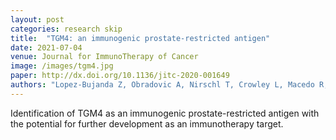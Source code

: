 ```yaml
---
layout: post
categories: research skip
title:  "TGM4: an immunogenic prostate-restricted antigen"
date: 2021-07-04
venue: Journal for ImmunoTherapy of Cancer
image: /images/tgm4.jpg
paper: http://dx.doi.org/10.1136/jitc-2020-001649
authors: "Lopez-Bujanda Z, Obradovic A, Nirschl T, Crowley L, Macedo R, Papachristodoulou A, <u>O’Donnell T</u>, Laserson U, Zarif J, Reshef R, Yuan T, Soni M, Antonarakis S, Haffner M, Larman HB, Shen M, Muranski P, Drake C."
---
```

Identification of TGM4 as an immunogenic prostate-restricted antigen
with the potential for further development as an immunotherapy target.
